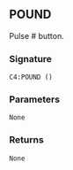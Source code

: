 ## POUND

Pulse # button.


### Signature

`C4:POUND ()`


### Parameters

`None`


### Returns

`None
`